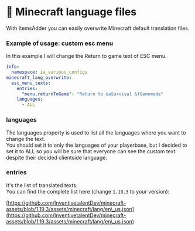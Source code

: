 # 📑 Minecraft language files

With ItemsAdder you can easily overwrite Minecraft default translation files.

### Example of usage: custom esc menu

In this example I will change the Return to game text of ESC menu.

```yaml
info:
  namespace: ia_various_configs
minecraft_lang_overwrite:
  esc_menu_texts:
    entries:
      "menu.returnToGame": "Return to &aSurvival &fGamemode"
    languages:
      - ALL
```

### languages

The languages property is used to list all the languages where you want to change the text.\
You should set it to only the languages of your playerbase, but I decided to set it to ALL so you will be sure that everyone can see the custom text despite their decided clientside language.

### entries

It's the list of translated texts. \
You can find the complete list here (change `1.19.3` to your version):

[https://github.com/InventivetalentDev/minecraft-assets/blob/1.19.3/assets/minecraft/lang/en\_us.json](https://github.com/InventivetalentDev/minecraft-assets/blob/1.19.3/assets/minecraft/lang/en\_us.json)
